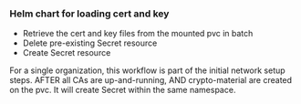 ### Helm chart for loading cert and key
- Retrieve the cert and key files from the mounted pvc in batch
- Delete pre-existing Secret resource
- Create Secret resource

For a single organization, this workflow is part of the initial network setup steps. AFTER all CAs are up-and-running,
AND crypto-material are created on the pvc. It will create Secret within the same namespace.
